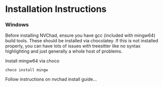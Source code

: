 # Installation Instructions

### Windows
Before installing NVChad, ensure you have gcc (included with mingw64) build tools. These should be installed via chocolatey. If this is not installed properly, you can have lots of issues with treesitter like no syntax highlighting and just generally a whole host of problems.

Install mingw64 via choco
``` console
choco install mingw
```

Follow instructions on nvchad install guide...



